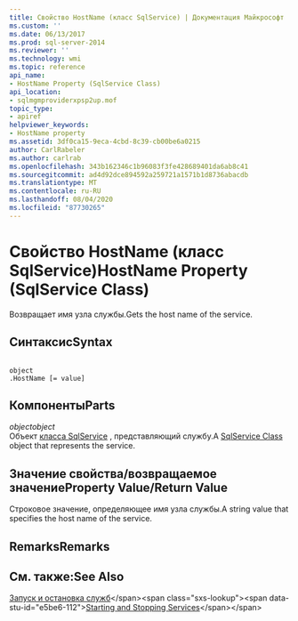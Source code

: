 ```yaml
---
title: Свойство HostName (класс SqlService) | Документация Майкрософт
ms.custom: ''
ms.date: 06/13/2017
ms.prod: sql-server-2014
ms.reviewer: ''
ms.technology: wmi
ms.topic: reference
api_name:
- HostName Property (SqlService Class)
api_location:
- sqlmgmproviderxpsp2up.mof
topic_type:
- apiref
helpviewer_keywords:
- HostName property
ms.assetid: 3df0ca15-9eca-4cbd-8c39-cb00be6a0215
author: CarlRabeler
ms.author: carlrab
ms.openlocfilehash: 343b162346c1b96083f3fe428689401da6ab8c41
ms.sourcegitcommit: ad4d92dce894592a259721a1571b1d8736abacdb
ms.translationtype: MT
ms.contentlocale: ru-RU
ms.lasthandoff: 08/04/2020
ms.locfileid: "87730265"
---
```

# <a name="hostname-property-sqlservice-class"></a><span data-ttu-id="e5be6-102">Свойство HostName (класс SqlService)</span><span class="sxs-lookup"><span data-stu-id="e5be6-102">HostName Property (SqlService Class)</span></span>
  <span data-ttu-id="e5be6-103">Возвращает имя узла службы.</span><span class="sxs-lookup"><span data-stu-id="e5be6-103">Gets the host name of the service.</span></span>  
  
## <a name="syntax"></a><span data-ttu-id="e5be6-104">Синтаксис</span><span class="sxs-lookup"><span data-stu-id="e5be6-104">Syntax</span></span>  
  
```  
  
object  
.HostName [= value]  
```  
  
## <a name="parts"></a><span data-ttu-id="e5be6-105">Компоненты</span><span class="sxs-lookup"><span data-stu-id="e5be6-105">Parts</span></span>  
 <span data-ttu-id="e5be6-106">*object*</span><span class="sxs-lookup"><span data-stu-id="e5be6-106">*object*</span></span>  
 <span data-ttu-id="e5be6-107">Объект [класса SqlService](sqlservice-class.md) , представляющий службу.</span><span class="sxs-lookup"><span data-stu-id="e5be6-107">A [SqlService Class](sqlservice-class.md) object that represents the service.</span></span>  
  
## <a name="property-valuereturn-value"></a><span data-ttu-id="e5be6-108">Значение свойства/возвращаемое значение</span><span class="sxs-lookup"><span data-stu-id="e5be6-108">Property Value/Return Value</span></span>  
 <span data-ttu-id="e5be6-109">Строковое значение, определяющее имя узла службы.</span><span class="sxs-lookup"><span data-stu-id="e5be6-109">A string value that specifies the host name of the service.</span></span>  
  
## <a name="remarks"></a><span data-ttu-id="e5be6-110">Remarks</span><span class="sxs-lookup"><span data-stu-id="e5be6-110">Remarks</span></span>  
  
## <a name="see-also"></a><span data-ttu-id="e5be6-111">См. также:</span><span class="sxs-lookup"><span data-stu-id="e5be6-111">See Also</span></span>  
 <span data-ttu-id="e5be6-112">[Запуск и остановка служб](https://technet.microsoft.com/library/ms174886\(v=sql.105\).aspx)</span><span class="sxs-lookup"><span data-stu-id="e5be6-112">[Starting and Stopping Services](https://technet.microsoft.com/library/ms174886\(v=sql.105\).aspx)</span></span>  
  
  

